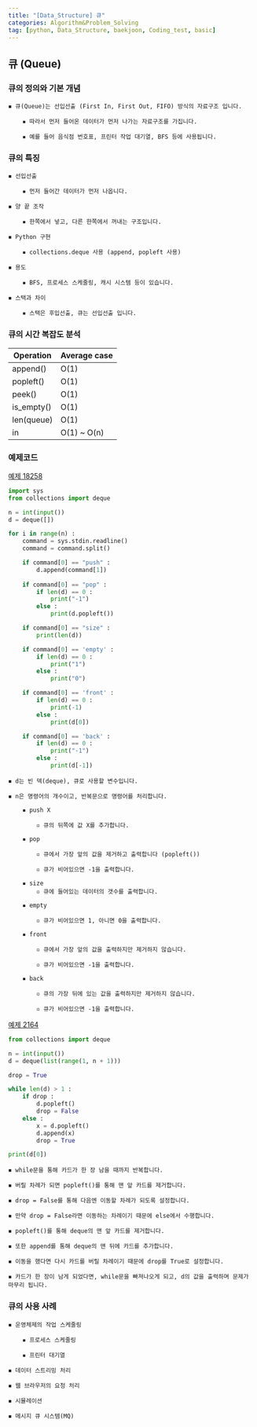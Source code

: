 ```yaml
---
title: "[Data_Structure] 큐" 
categories: Algorithm&Problem_Solving
tag: [python, Data_Structure, baekjoon, Coding_test, basic]
---
```


## 큐 (Queue)

### 큐의 정의와 기본 개념 

    ◾ 큐(Queue)는 선입선출 (First In, First Out, FIFO) 방식의 자료구조 입니다. 
        
        ▪ 따라서 먼저 들어온 데이터가 먼저 나가는 자료구조를 가집니다. 

        ▪ 예를 들어 음식점 번호표, 프린터 작업 대기열, BFS 등에 사용됩니다. 

### 큐의 특징 
    ◾ 선입선출 

        ▪ 먼저 들어간 데이터가 먼저 나옵니다. 

    ◾ 양 끝 조작

        ▪ 한쪽에서 넣고, 다른 한쪽에서 꺼내는 구조입니다. 

    ◾ Python 구현

        ▪ collections.deque 사용 (append, popleft 사용)

    ◾ 용도 

        ▪ BFS, 프로세스 스케줄링, 캐시 시스템 등이 있습니다. 

    ◾ 스택과 차이

        ▪ 스택은 후입선출, 큐는 선입선출 입니다. 

### 큐의 시간 복잡도 분석 

|Operation|Average case|
|-|-|
|append()|O(1)|
|popleft()|O(1)|
|peek()|O(1)|
|is_empty()|O(1)|
|len(queue)|O(1)|
|in|O(1) ~ O(n)|

### 예제코드 

[예제 18258](https://www.acmicpc.net/problem/18258)

```python
import sys
from collections import deque

n = int(input())
d = deque([])

for i in range(n) : 
    command = sys.stdin.readline()
    command = command.split()

    if command[0] == "push" : 
        d.append(command[1])
    
    if command[0] == "pop" : 
        if len(d) == 0 : 
            print("-1")
        else : 
            print(d.popleft())

    if command[0] == "size" : 
        print(len(d))

    if command[0] == 'empty' : 
        if len(d) == 0 : 
            print("1")
        else : 
            print("0")

    if command[0] == 'front' : 
        if len(d) == 0 :
            print(-1)
        else : 
            print(d[0])

    if command[0] == 'back' : 
        if len(d) == 0 : 
            print("-1")
        else : 
            print(d[-1])
```

    ◾ d는 빈 덱(deque), 큐로 사용할 변수입니다. 

    ◾ n은 명령어의 개수이고, 반복문으로 명령어를 처리합니다. 

        ▪ push X 

            ▫ 큐의 뒤쪽에 값 X를 추가합니다. 

        ▪ pop

            ▫ 큐에서 가장 앞의 값을 제거하고 출력합니다 (popleft())

            ▫ 큐가 비어있으면 -1을 출력합니다. 

        ▪ size 
            ▫ 큐에 들어있는 데이터의 갯수를 출력합니다. 

        ▪ empty 

            ▫ 큐가 비어있으면 1, 아니면 0을 출력합니다. 

        ▪ front 

            ▫ 큐에서 가장 앞의 값을 출력하지만 제거하지 않습니다. 

            ▫ 큐가 비어있으면 -1을 출력합니다. 

        ▪ back

            ▫ 큐의 가장 뒤에 있는 값을 출력하지만 제거하지 않습니다. 

            ▫ 큐가 비어있으면 -1을 출력합니다. 


[예제 2164](https://www.acmicpc.net/problem/4949)

```python
from collections import deque

n = int(input())
d = deque(list(range(1, n + 1)))

drop = True

while len(d) > 1 : 
    if drop : 
        d.popleft()
        drop = False
    else : 
        x = d.popleft()
        d.append(x)
        drop = True

print(d[0])    
```

    ◾ while문을 통해 카드가 한 장 남을 때까지 반복합니다. 

    ◾ 버릴 차례가 되면 popleft()를 통해 맨 앞 카드를 제거합니다.

    ◾ drop = False를 통해 다음엔 이동할 차례가 되도록 설정합니다. 

    ◾ 만약 drop = False라면 이동하는 차례이기 때문에 else에서 수행합니다. 

    ◾ popleft()를 통해 deque의 맨 앞 카드를 제거합니다. 

    ◾ 또한 append를 통해 deque의 맨 뒤에 카드를 추가합니다.

    ◾ 이동을 했다면 다시 카드를 버릴 차례이기 때문에 drop를 True로 설정합니다.

    ◾ 카드가 한 장이 남게 되었다면, while문을 빠져나오게 되고, d의 값을 출력하며 문제가 마무리 됩니다. 

### 큐의 사용 사례 

    ◾ 운영체제의 작업 스케줄링
    
        ▪ 프로세스 스케줄링

        ▪ 프린터 대기열 

    ◾ 데이터 스트리밍 처리 

    ◾ 웹 브라우저의 요청 처리 

    ◾ 시뮬레이션

    ◾ 메시지 큐 시스템(MQ)